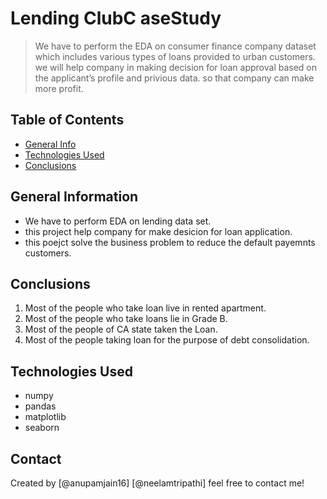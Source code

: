 # Lending ClubC aseStudy
> We have to perform the EDA on consumer finance company dataset which includes  various types of loans provided  to urban customers. we will help company in making decision for loan approval based on the applicant’s profile and privious data. so that company can make more profit.


## Table of Contents
* [General Info](#general-information)
* [Technologies Used](#technologies-used)
* [Conclusions](#conclusions)


## General Information
- We have to perform  EDA on lending data set.
- this project help company for make desicion for loan application.
- this poejct  solve the business problem to reduce the default payemnts customers.


## Conclusions
1. Most of the people who take loan live in rented apartment.
2. Most of the people who take loans lie in Grade B.
3. Most of the people of CA state taken the Loan. 
4. Most of the people taking loan for the purpose of debt consolidation. 


## Technologies Used
- numpy 
- pandas 
- matplotlib 
- seaborn

## Contact
Created by [@anupamjain16] [@neelamtripathi] feel free to contact me!
